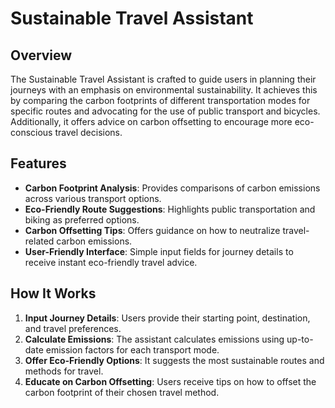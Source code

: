 # Sustainable Travel Assistant

## Overview

The Sustainable Travel Assistant is crafted to guide users in planning their journeys with an emphasis on environmental sustainability. It achieves this by comparing the carbon footprints of different transportation modes for specific routes and advocating for the use of public transport and bicycles. Additionally, it offers advice on carbon offsetting to encourage more eco-conscious travel decisions.

## Features

- **Carbon Footprint Analysis**: Provides comparisons of carbon emissions across various transport options.
- **Eco-Friendly Route Suggestions**: Highlights public transportation and biking as preferred options.
- **Carbon Offsetting Tips**: Offers guidance on how to neutralize travel-related carbon emissions.
- **User-Friendly Interface**: Simple input fields for journey details to receive instant eco-friendly travel advice.

## How It Works

1. **Input Journey Details**: Users provide their starting point, destination, and travel preferences.
2. **Calculate Emissions**: The assistant calculates emissions using up-to-date emission factors for each transport mode.
3. **Offer Eco-Friendly Options**: It suggests the most sustainable routes and methods for travel.
4. **Educate on Carbon Offsetting**: Users receive tips on how to offset the carbon footprint of their chosen travel method.

